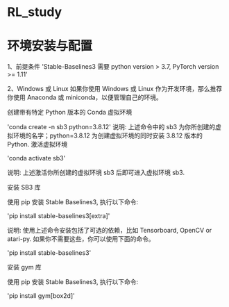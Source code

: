 # RL_study
# 环境安装与配置
1、前提条件
'Stable-Baselines3 需要 python version > 3.7, PyTorch version >= 1.11'

2、Windows 或 Linux
如果你使用 Windows 或 Linux 作为开发环境，那么推荐你使用 Anaconda 或 miniconda，以便管理自己的环境。

创建带有特定 Python 版本的 Conda 虚拟环境

'conda create -n sb3 python=3.8.12'
说明: 上述命令中的 sb3 为你所创建的虚拟环境的名字；python=3.8.12 为创建虚拟环境的同时安装 3.8.12 版本的 Python.
激活虚拟环境

'conda activate sb3'

说明: 上述激活你所创建的虚拟环境 sb3 后即可进入虚拟环境 sb3.

安装 SB3 库

使用 pip 安装 Stable Baselines3, 执行以下命令:

'pip install stable-baselines3[extra]'

说明: 使用上述命令安装包括了可选的依赖，比如 Tensorboard, OpenCV or atari-py. 如果你不需要这些，你可以使用下面的命令。

'pip install stable-baselines3'

安装 gym 库

使用 pip 安装 Stable Baselines3, 执行以下命令:

'pip install gym[box2d]'
